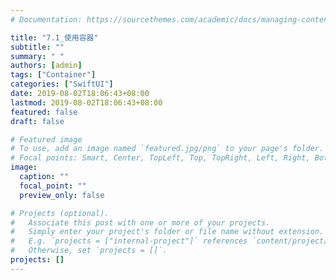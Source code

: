 ```yaml
---
# Documentation: https://sourcethemes.com/academic/docs/managing-content/

title: "7.1_使用容器"
subtitle: ""
summary: " "
authors: [admin]
tags: ["Container"]
categories: ["SwiftUI"]
date: 2019-08-02T18:06:43+08:00
lastmod: 2019-08-02T18:06:43+08:00
featured: false
draft: false

# Featured image
# To use, add an image named `featured.jpg/png` to your page's folder.
# Focal points: Smart, Center, TopLeft, Top, TopRight, Left, Right, BottomLeft, Bottom, BottomRight.
image:
  caption: ""
  focal_point: ""
  preview_only: false

# Projects (optional).
#   Associate this post with one or more of your projects.
#   Simply enter your project's folder or file name without extension.
#   E.g. `projects = ["internal-project"]` references `content/project/deep-learning/index.md`.
#   Otherwise, set `projects = []`.
projects: []
---
```

<!-- more -->